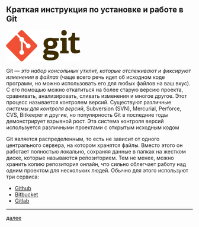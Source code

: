 ## Краткая инструкция по установке и работе в Git

![Git](./img/git.png)

Git — _это набор консольных утилит, которые отслеживают и фиксируют изменения в файлах_ (чаще всего речь идет об исходном коде программ, но можно использовать его для любых файлов на ваш вкус). С его помощью можно откатиться на более старую версию проекта, сравнивать, анализировать, сливать изменения и многое другое. Этот процесс называется контролем версий. Существуют различные _системы для контроля версий_, Subversion (SVN), Mercurial, Perforce, CVS, Bitkeeper и другие, но популярность Git в последние годы демонстрирует взрывной рост. Эта система контроля версий используется различными проектами с открытым исходным кодом

Git является распределенным, то есть не зависит от одного центрального сервера, на котором хранятся файлы. Вместо этого он работает полностью локально, сохраняя данные в папках на жестком диске, которые называются репозиторием. Тем не менее, можно хранить копию репозитория онлайн, что сильно облегчает работу над одним проектом для нескольких людей. Обычно для этого используют три сервиса:

- [Github](https://github.com/ "GitHub — крупнейший веб-сервис для хостинга IT-проектов и их совместной разработки.")
- [Bitbucket](https://bitbucket.org/ "Веб-сервис для хостинга проектов и их совместной разработки, основанный на системах контроля версий Mercurial и Git.")
- [Gitlab](https://about.gitlab.com/ "Веб-инструмент жизненного цикла DevOps с открытым исходным кодом, представляющий систему управления репозиториями кода для Git с собственной вики, системой отслеживания ошибок, CI/CD пайплайном и другими функциями.")

---

[далее](tableofcontents.md "Читать дальше")
